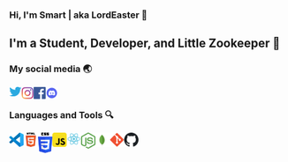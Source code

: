 ### Hi, I'm Smart | aka LordEaster 👋

## I'm a Student, Developer, and Little Zookeeper 🐰

### My social media 🌏

[<img align="left" alt="SMART-LordEaster | Twitter" width="22px" src="https://github.com/LordEaster/ICON-LOGO/blob/main/Twitter_bird_logo.svg" />][twitter]
[<img align="left" alt="SMART-LordEaster | Instagram" width="22px" src="https://github.com/LordEaster/ICON-LOGO/blob/main/Instagram.svg" />][instagram]
[<img align="left" alt="SMART-LordEaster | Facebook" width="22px" src="https://github.com/LordEaster/ICON-LOGO/blob/main/Facebook_icon.svg" />][Facebook]
[<img align="left" alt="SMART-LordEaster | Discord" width="22px" src="https://github.com/LordEaster/ICON-LOGO/blob/main/discord_logo.png" />][Discord]

<br />

### Languages and Tools 🔍

<img align="left" alt="Visual Studio Code" width="26px" src="https://github.com/LordEaster/ICON-LOGO/blob/main/Visual_Studio_Code_icon.svg" />
<img align="left" alt="HTML5" width="26px" src="https://github.com/LordEaster/ICON-LOGO/blob/main/HTML5_logo.svg" />
<img align="left" alt="CSS3" width="26px" src="https://github.com/LordEaster/ICON-LOGO/blob/main/CSS3_logo.svg" />
<img align="left" alt="JavaScript" width="26px" src="https://github.com/LordEaster/ICON-LOGO/blob/main/javascript.svg" />
<img align="left" alt="React" width="26px" src="https://github.com/LordEaster/ICON-LOGO/blob/main/react.svg" />
<img align="left" alt="Node.js" width="26px" src="https://github.com/LordEaster/ICON-LOGO/blob/main/nodejs_logo.svg" />
<img align="left" alt="MongoDB" width="26px" src="https://github.com/LordEaster/ICON-LOGO/blob/main/MongoDB_Icon.svg" />
<img align="left" alt="Git" width="26px" src="https://github.com/LordEaster/ICON-LOGO/blob/main/Git_icon.svg" />
<img align="left" alt="GitHub" width="26px" src="https://github.com/LordEaster/ICON-LOGO/blob/main/github_logo.svg" />

<br />
<br />

[twitter]: https://twitter.com/SMART-LordEaster
[youtube]: https://youtube.com/SMART-LordEaster
[Facebook]: http
[instagram]: https://instagram.com/SMART-LordEaster
[Discord]: https://linkedin.com/in/SMART-LordEaster
